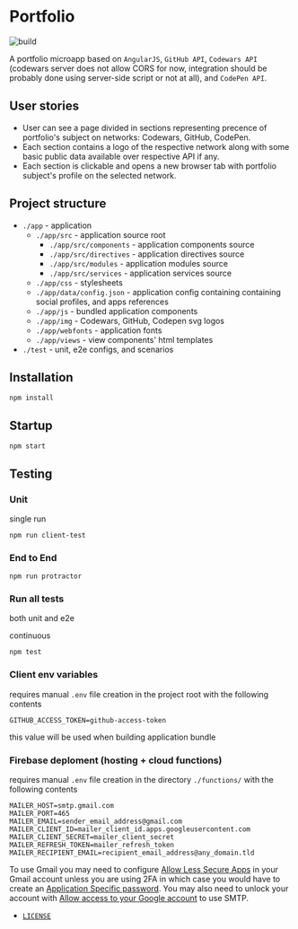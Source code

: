 # Portfolio

![build](https://travis-ci.org/rfprod/portfolio.svg?branch=master)

A portfolio microapp based on `AngularJS`, `GitHub API`, `Codewars API` (codewars server does not allow CORS for now, integration should be probably done using server-side script or not at all), and `CodePen API`.

## User stories

* User can see a page divided in sections representing precence of portfolio's subject on networks: Codewars, GitHub, CodePen.
* Each section contains a logo of the respective network along with some basic public data available over respective API if any.
* Each section is clickable and opens a new browser tab with portfolio subject's profile on the selected network.

## Project structure

* `./app` - application
  * `./app/src` - application source root
  	* `./app/src/components` - application components source
  	* `./app/src/directives` - application directives source
  	* `./app/src/modules` - application modules source
  	* `./app/src/services` - application services source
  * `./app/css` - stylesheets
  * `./app/data/config.json` - application config containing containing social profiles, and apps references
  * `./app/js` - bundled application components
  * `./app/img` - Codewars, GitHub, Codepen svg logos
  * `./app/webfonts` - application fonts
  * `./app/views` - view components' html templates
* `./test` - unit, e2e configs, and scenarios

## Installation

```
npm install
```

## Startup

```
npm start
```

## Testing

### Unit

single run

```
npm run client-test
```

### End to End

```
npm run protractor
```

### Run all tests

both unit and e2e

continuous

```
npm test
```

### Client env variables

requires manual `.env` file creation in the project root with the following contents

```
GITHUB_ACCESS_TOKEN=github-access-token
```

this value will be used when building application bundle

### Firebase deploment (hosting + cloud functions)

requires manual `.env` file creation in the directory `./functions/` with the following contents

```
MAILER_HOST=smtp.gmail.com
MAILER_PORT=465
MAILER_EMAIL=sender_email_address@gmail.com
MAILER_CLIENT_ID=mailer_client_id.apps.googleusercontent.com
MAILER_CLIENT_SECRET=mailer_client_secret
MAILER_REFRESH_TOKEN=mailer_refresh_token
MAILER_RECIPIENT_EMAIL=recipient_email_address@any_domain.tld
```

To use Gmail you may need to configure [Allow Less Secure Apps](https://www.google.com/settings/security/lesssecureapps) in your Gmail account unless you are using 2FA in which case you would have to create an [Application Specific password](https://security.google.com/settings/security/apppasswords). You may also need to unlock your account with [Allow access to your Google account](https://accounts.google.com/DisplayUnlockCaptcha) to use SMTP.

* [`LICENSE`](LICENSE)
